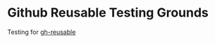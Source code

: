 # Github Reusable Testing Grounds

Testing for [gh-reusable](https://github.com/mbround18/gh-reusable)